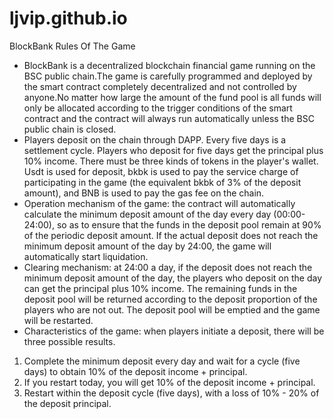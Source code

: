 # ljvip.github.io
BlockBank Rules Of The Game
* BlockBank is a decentralized blockchain financial game running on the BSC public chain.The game is carefully programmed and deployed by the smart contract completely decentralized and not controlled by anyone.No matter how large the amount of the fund pool is all funds will only be allocated according to the trigger conditions of the smart contract and the contract will always run automatically unless the BSC public chain is closed.
* Players deposit on the chain through DAPP. Every five days is a settlement cycle. Players who deposit for five days get the principal plus 10% income. There must be three kinds of tokens in the player's wallet. Usdt is used for deposit, bkbk is used to pay the service charge of participating in the game (the equivalent bkbk of 3% of the deposit amount), and BNB is used to pay the gas fee on the chain.
* Operation mechanism of the game: the contract will automatically calculate the minimum deposit amount of the day every day (00:00-24:00), so as to ensure that the funds in the deposit pool remain at 90% of the periodic deposit amount. If the actual deposit does not reach the minimum deposit amount of the day by 24:00, the game will automatically start liquidation.
* Clearing mechanism: at 24:00 a day, if the deposit does not reach the minimum deposit amount of the day, the players who deposit on the day can get the principal plus 10% income. The remaining funds in the deposit pool will be returned according to the deposit proportion of the players who are not out. The deposit pool will be emptied and the game will be restarted.
* Characteristics of the game: when players initiate a deposit, there will be three possible results.
1. Complete the minimum deposit every day and wait for a cycle (five days) to obtain 10% of the deposit income + principal.
2. If you restart today, you will get 10% of the deposit income + principal.
3. Restart within the deposit cycle (five days), with a loss of 10% - 20% of the deposit principal.
